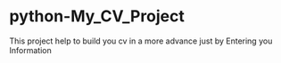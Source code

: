 # python-My_CV_Project
This project help to build you cv in a more advance just by Entering you Information 
